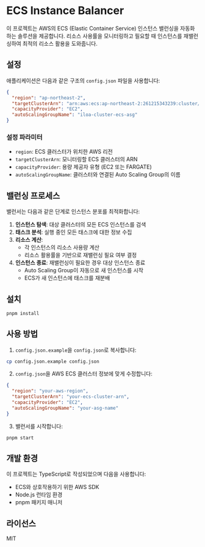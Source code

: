 # ECS Instance Balancer

이 프로젝트는 AWS의 ECS (Elastic Container Service) 인스턴스 밸런싱을 자동화하는 솔루션을 제공합니다. 리소스 사용률을 모니터링하고 필요할 때 인스턴스를 재밸런싱하여 최적의 리소스 활용을 도와줍니다.

## 설정

애플리케이션은 다음과 같은 구조의 `config.json` 파일을 사용합니다:

```json
{
  "region": "ap-northeast-2",
  "targetClusterArn": "arn:aws:ecs:ap-northeast-2:261215343239:cluster/iloa-cluster",
  "capacityProvider": "EC2",
  "autoScalingGroupName": "iloa-cluster-ecs-asg"
}
```

### 설정 파라미터

- `region`: ECS 클러스터가 위치한 AWS 리전
- `targetClusterArn`: 모니터링할 ECS 클러스터의 ARN
- `capacityProvider`: 용량 제공자 유형 (EC2 또는 FARGATE)
- `autoScalingGroupName`: 클러스터와 연결된 Auto Scaling Group의 이름

## 밸런싱 프로세스

밸런서는 다음과 같은 단계로 인스턴스 분포를 최적화합니다:

1. **인스턴스 탐색**: 대상 클러스터의 모든 ECS 인스턴스를 검색
2. **태스크 분석**: 실행 중인 모든 태스크에 대한 정보 수집
3. **리소스 계산**:
   - 각 인스턴스의 리소스 사용량 계산
   - 리소스 활용률을 기반으로 재밸런싱 필요 여부 결정
4. **인스턴스 종료**: 재밸런싱이 필요한 경우 대상 인스턴스 종료
   - Auto Scaling Group이 자동으로 새 인스턴스를 시작
   - ECS가 새 인스턴스에 태스크를 재분배

## 설치

```bash
pnpm install
```

## 사용 방법

1. `config.json.example`을 `config.json`로 복사합니다:

```bash
cp config.json.example config.json
```

2. `config.json`을 AWS ECS 클러스터 정보에 맞게 수정합니다:

```json
{
  "region": "your-aws-region",
  "targetClusterArn": "your-ecs-cluster-arn",
  "capacityProvider": "EC2",
  "autoScalingGroupName": "your-asg-name"
}
```

3. 밸런서를 시작합니다:

```bash
pnpm start
```

## 개발 환경

이 프로젝트는 TypeScript로 작성되었으며 다음을 사용합니다:

- ECS와 상호작용하기 위한 AWS SDK
- Node.js 런타임 환경
- pnpm 패키지 매니저

## 라이선스

MIT
